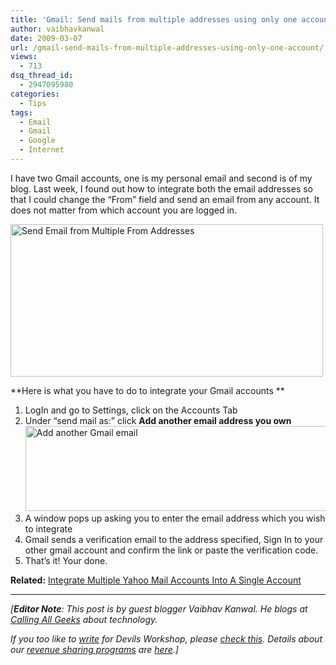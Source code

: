 ```yaml
---
title: 'Gmail: Send mails from multiple addresses using only one account'
author: vaibhavkanwal
date: 2009-03-07
url: /gmail-send-mails-from-multiple-addresses-using-only-one-account/
views:
  - 713
dsq_thread_id:
  - 2947095980
categories:
  - Tips
tags:
  - Email
  - Gmail
  - Google
  - Internet
---
```

I have two Gmail accounts, one is my personal email and second is of my blog. Last week, I found out how to integrate both the email addresses so that I could change the &#8220;From&#8221; field and send an email from any account. It does not matter from which account you are logged in.<!--more-->

<img class="wp-image-51881" src="http://farm4.static.flickr.com/3613/3334288881_a6dbae085b.jpg?v=0" alt="Send Email from Multiple From Addresses" width="500" height="244" />

**Here is what you have to do to integrate your Gmail accounts **

  1. LogIn and go to Settings, click on the Accounts Tab
  2. Under &#8220;send mail as:&#8221; click **Add another email address you own**  
    <img src="http://farm4.static.flickr.com/3648/3334288927_6c040bb35e.jpg?v=0" alt="Add another Gmail email" width="500" height="136" />
  3. A window pops up asking you to enter the email address which you wish to integrate
  4. Gmail sends a verification email to the address specified, Sign In to your other gmail account and confirm the link or paste the verification code.
  5. That&#8217;s it! Your done.

**Related:** [Integrate Multiple Yahoo Mail Accounts Into A Single Account][1]

* * *

*[**Editor Note**: This post is by guest blogger Vaibhav Kanwal. He blogs at <a href="http://www.callingallgeeks.org/" onclick="_gaq.push(['_trackEvent', 'outbound-article', 'http://www.callingallgeeks.org/', 'Calling All Geeks']);" >Calling All Geeks</a> about technology.*</p> 

*If you too like to [write][2] for Devils Workshop, please [check this][2]. Details about our [revenue sharing programs][2] are [here][2].]*

 [1]: http://devilsworkshop.org/integrate-multiple-yahoo-mail-accounts-into-a-single-account/
 [2]: http://devilsworkshop.org/join-dw/
